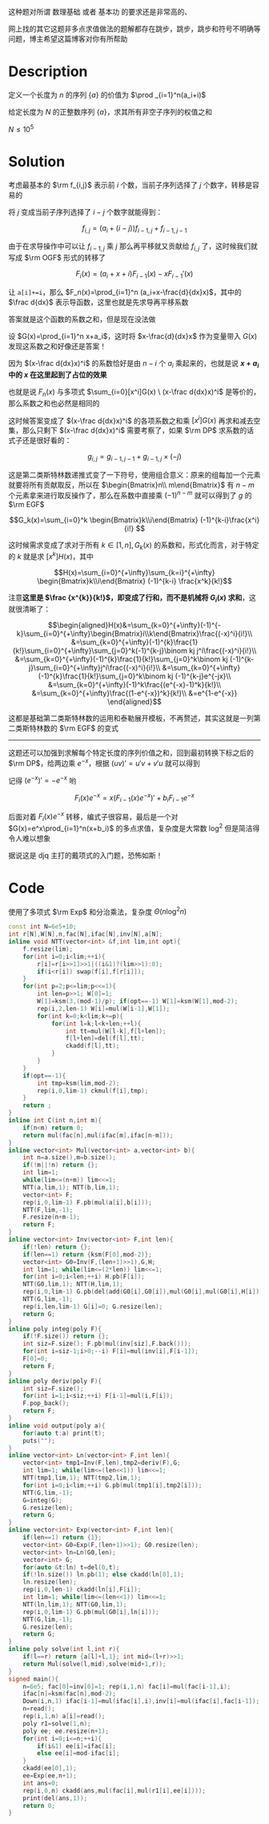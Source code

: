 这种题对所谓 数理基础 或者 基本功 的要求还是非常高的、

网上找的其它这题非多点求值做法的题解都存在跳步，跳步，跳步和符号不明确等问题，博主希望这篇博客对你有所帮助

# Description

定义一个长度为 $n$ 的序列 $\{a\}$ 的价值为 $\prod _{i=1}^n(a_i+i)$

给定长度为 $N$ 的正整数序列 $\{a\}$，求其所有非空子序列的权值之和
 
$N\le 10^5$

# Solution

考虑最基本的 $\rm f_{i,j}$ 表示前 $i$ 个数，当前子序列选择了 $j$ 个数字，转移是容易的

将 $j$ 变成当前子序列选择了 $i-j$ 个数字就能得到：

$$f_{i,j}=(a_i+(i-j))f_{i-1,j}+f_{i-1,j-1}$$

由于在求导操作中可以让 $f_{i-1,j}$ 乘 $j$ 那么再平移就又贡献给 $f_{i,j}$ 了，这时候我们就写成 $\rm OGF$ 形式的转移了

$$F_i(x)=(a_i+x+i)F_{i-1}(x)-xF_{i-1}'(x)$$

让 `a[i]+=i`，那么 $F_n(x)=\prod_{i=1}^n (a_i+x-\frac{d}{dx}x)$，其中的 $\frac d{dx}$ 表示导函数，这里也就是先求导再平移系数

答案就是这个函数的系数之和，但是现在没法做

设 $G(x)=\prod_{i=1}^n x+a_i$，这时将 $x-\frac{d}{dx}x$ 作为变量带入 $G(x)$ 发现这系数之和好像还是答案！

因为 $(x-\frac d{dx}x)^i$ 的系数恰好是由 $n-i$ 个 $a_i$ 乘起来的，也就是说 **$x+a_i$ 中的 $x$ 在这里起到了占位的效果**

也就是说 $F_n(x)$ 与多项式 $\sum_{i=0}[x^i]G(x) \ (x-\frac d{dx}x)^i$ 是等价的，那么系数之和也必然是相同的

这时候答案变成了 $(x-\frac d{dx}x)^i$ 的各项系数之和乘 $[x^i]G(x)$ 再求和减去空集，那么只剩下 $(x-\frac d{dx}x)^i$ 需要考察了，如果 $\rm DP$ 求系数的话式子还是很好看的：

$$g_{i,j}=g_{i-1,j-1}+g_{i-1,j}\times(-j)$$

这是第二类斯特林数递推式变了一下符号，使用组合意义：原来的组每加一个元素就要将所有贡献取反，所以在 $\begin{Bmatrix}n\\ m\end{Bmatrix}$ 有 $n-m$ 个元素拿来进行取反操作了，那么在系数中直接乘 $(-1)^{n-m}$ 就可以得到了 $g$ 的 $\rm EGF$

$$G_k(x)=\sum_{i=0}^k \begin{Bmatrix}k\\i\end{Bmatrix} (-1)^{k-i}\frac{x^i}{i!} $$

这时候需求变成了求对于所有 $k\in [1,n],G_k(x)$ 的系数和，形式化而言，对于特定的 $k$ 就是求 $[x^k]H(x)$，其中

$$H(x)=\sum_{i=0}^{+\infty}\sum_{k=i}^{+\infty} \begin{Bmatrix}k\\i\end{Bmatrix} (-1)^{k-i} \frac{x^k}{k!}$$

注意**这里是 $\frac {x^{k}}{k!}$，即变成了行和，而不是机械将 $G_i(x)$ 求和**，这就很清晰了：

$$\begin{aligned}H(x)&=\sum_{k=0}^{+\infty}(-1)^{-k}\sum_{i=0}^{+\infty}\begin{Bmatrix}i\\k\end{Bmatrix}\frac{(-x)^i}{i!}\\
&=\sum_{k=0}^{+\infty}(-1)^{k}\frac{1}{k!}\sum_{i=0}^{+\infty}\sum_{j=0}^k(-1)^{k-j}\binom kj j^i\frac{(-x)^i}{i!}\\
&=\sum_{k=0}^{+\infty}(-1)^{k}\frac{1}{k!}\sum_{j=0}^k\binom kj (-1)^{k-j}\sum_{i=0}^{+\infty}j^i\frac{(-x)^i}{i!}\\
&=\sum_{k=0}^{+\infty}(-1)^{k}\frac{1}{k!}\sum_{j=0}^k\binom kj (-1)^{k-j}e^{-jx}\\
&=\sum_{k=0}^{+\infty}(-1)^k\frac{(e^{-x}-1)^k}{k!}\\
&=\sum_{k=0}^{+\infty}\frac{(1-e^{-x})^k}{k!}\\
&=e^{1-e^{-x}}
\end{aligned}$$

这都是基础第二类斯特林数的运用和泰勒展开模板，不再赘述，其实这就是一列第二类斯特林数的 $\rm EGF$ 的变式

--- 

这题还可以加强到求解每个特定长度的序列价值之和，回到最初转换下标之后的 $\rm DP$，给两边乘 $e^{-x}$，根据 $(uv)'=u'v+v'u$ 就可以得到

记得 $(e^{-x})'=-e^{-x}$ 哟

$$F_{i}(x)e^{-x}=x(F_{i-1}(x)e^{-x})'+b_iF_{i-1}e^{-x}$$

后面对着 $F_i(x)e^{-x}$ 转移，编式子很容易，最后是一个对 $G(x)=e^x\prod_{i=1}^n(x+b_i)$ 的多点求值，复杂度是大常数 $\log^2$ 但是简洁得令人难以想象

据说这是 djq 主打的戴项式的入门题，恐怖如斯！


# Code 

使用了多项式 $\rm Exp$ 和分治乘法，复杂度 $\Theta(n\log^2n)$

```cpp
const int N=6e5+10;
int r[N],W[N],n,fac[N],ifac[N],inv[N],a[N];
inline void NTT(vector<int> &f,int lim,int opt){
    f.resize(lim);
    for(int i=0;i<lim;++i){
        r[i]=r[i>>1]>>1|((i&1)?(lim>>1):0);
        if(i<r[i]) swap(f[i],f[r[i]]);
    }
    for(int p=2;p<=lim;p<<=1){
        int len=p>>1; W[0]=1;
        W[1]=ksm(3,(mod-1)/p); if(opt==-1) W[1]=ksm(W[1],mod-2);
        rep(i,2,len-1) W[i]=mul(W[i-1],W[1]);
        for(int k=0;k<lim;k+=p){
            for(int l=k;l<k+len;++l){
                int tt=mul(W[l-k],f[l+len]);
                f[l+len]=del(f[l],tt);
                ckadd(f[l],tt);
            }
        }
    }
    if(opt==-1){
        int tmp=ksm(lim,mod-2);
        rep(i,0,lim-1) ckmul(f[i],tmp);
    }
    return ;
}
inline int C(int n,int m){
    if(n<m) return 0;
    return mul(fac[n],mul(ifac[m],ifac[n-m]));
}
inline vector<int> Mul(vector<int> a,vector<int> b){
    int n=a.size(),m=b.size();
    if(!m||!n) return {};
    int lim=1;
    while(lim<=(n+m)) lim<<=1;
    NTT(a,lim,1); NTT(b,lim,1);
    vector<int> F;
    rep(i,0,lim-1) F.pb(mul(a[i],b[i]));
    NTT(F,lim,-1);
    F.resize(n+m-1);
    return F;
}
inline vector<int> Inv(vector<int> F,int len){
    if(!len) return {};
    if(len==1) return {ksm(F[0],mod-2)};
    vector<int> G0=Inv(F,(len+1)>>1),G,H;
    int lim=1; while(lim<=(2*len)) lim<<=1;
    for(int i=0;i<len;++i) H.pb(F[i]);
    NTT(G0,lim,1); NTT(H,lim,1);
    rep(i,0,lim-1) G.pb(del(add(G0[i],G0[i]),mul(G0[i],mul(G0[i],H[i]))));
    NTT(G,lim,-1);
    rep(i,len,lim-1) G[i]=0; G.resize(len);
    return G;
}
inline poly integ(poly F){
    if(!F.size()) return {};
    int siz=F.size(); F.pb(mul(inv[siz],F.back()));
    for(int i=siz-1;i>0;--i) F[i]=mul(inv[i],F[i-1]);
    F[0]=0;
    return F;
}
inline poly deriv(poly F){
    int siz=F.size();
    for(int i=1;i<siz;++i) F[i-1]=mul(i,F[i]);
    F.pop_back();
    return F;
}
inline void output(poly a){
    for(auto t:a) print(t);
    puts("");
}
inline vector<int> Ln(vector<int> F,int len){
    vector<int> tmp1=Inv(F,len),tmp2=deriv(F),G;
    int lim=1; while(lim<=(len<<1)) lim<<=1;
    NTT(tmp1,lim,1); NTT(tmp2,lim,1);
    for(int i=0;i<lim;++i) G.pb(mul(tmp1[i],tmp2[i]));
    NTT(G,lim,-1);
    G=integ(G);
    G.resize(len);
    return G;
}
inline vector<int> Exp(vector<int> F,int len){
    if(len==1) return {1};
    vector<int> G0=Exp(F,(len+1)>>1); G0.resize(len);
    vector<int> ln=Ln(G0,len);
    vector<int> G;
    for(auto &t:ln) t=del(0,t);
    if(!ln.size()) ln.pb(1); else ckadd(ln[0],1);
    ln.resize(len);
    rep(i,0,len-1) ckadd(ln[i],F[i]);
    int lim=1; while(lim<=(len<<1)) lim<<=1;
    NTT(ln,lim,1); NTT(G0,lim,1);
    rep(i,0,lim-1) G.pb(mul(G0[i],ln[i]));
    NTT(G,lim,-1);
    G.resize(len);
    return G;
}
inline poly solve(int l,int r){
    if(l==r) return {a[l]+l,1}; int mid=(l+r)>>1;
    return Mul(solve(l,mid),solve(mid+1,r));
}
signed main(){
    n=6e5; fac[0]=inv[0]=1; rep(i,1,n) fac[i]=mul(fac[i-1],i);
    ifac[n]=ksm(fac[n],mod-2);
    Down(i,n,1) ifac[i-1]=mul(ifac[i],i),inv[i]=mul(ifac[i],fac[i-1]);
    n=read(); 
    rep(i,1,n) a[i]=read();
    poly r1=solve(1,n);
    poly ee; ee.resize(n+1);
    for(int i=0;i<=n;++i){
        if(i&1) ee[i]=ifac[i];
        else ee[i]=mod-ifac[i];
    }
    ckadd(ee[0],1);
    ee=Exp(ee,n+1);
    int ans=0;
    rep(i,0,n) ckadd(ans,mul(fac[i],mul(r1[i],ee[i])));
    print(del(ans,1));
    return 0;
}
```